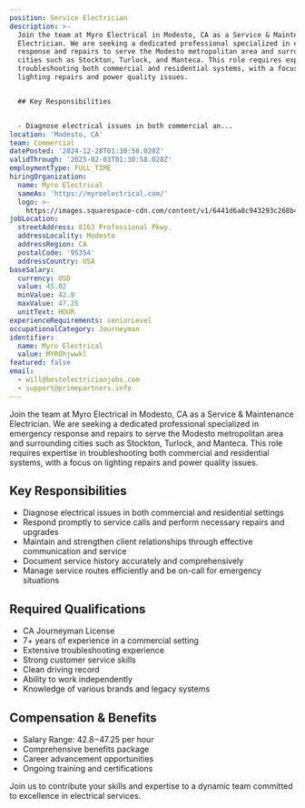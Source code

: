 ```yaml
---
position: Service Electrician
description: >-
  Join the team at Myro Electrical in Modesto, CA as a Service & Maintenance
  Electrician. We are seeking a dedicated professional specialized in emergency
  response and repairs to serve the Modesto metropolitan area and surrounding
  cities such as Stockton, Turlock, and Manteca. This role requires expertise in
  troubleshooting both commercial and residential systems, with a focus on
  lighting repairs and power quality issues.


  ## Key Responsibilities


  - Diagnose electrical issues in both commercial an...
location: 'Modesto, CA'
team: Commercial
datePosted: '2024-12-28T01:30:58.028Z'
validThrough: '2025-02-03T01:30:58.028Z'
employmentType: FULL_TIME
hiringOrganization:
  name: Myro Electrical
  sameAs: 'https://myroelectrical.com/'
  logo: >-
    https://images.squarespace-cdn.com/content/v1/6441d6a8c943293c268b4359/7b2478ca-3514-499f-80c1-3a92bb142f0c/curve__1_-removebg-preview.png?format=1500w
jobLocation:
  streetAddress: 8163 Professional Pkwy.
  addressLocality: Modesto
  addressRegion: CA
  postalCode: '95354'
  addressCountry: USA
baseSalary:
  currency: USD
  value: 45.02
  minValue: 42.8
  maxValue: 47.25
  unitText: HOUR
experienceRequirements: seniorLevel
occupationalCategory: Journeyman
identifier:
  name: Myro Electrical
  value: MYROhjwwkl
featured: false
email:
  - will@bestelectricianjobs.com
  - support@primepartners.info
---
```




Join the team at Myro Electrical in Modesto, CA as a Service & Maintenance Electrician. We are seeking a dedicated professional specialized in emergency response and repairs to serve the Modesto metropolitan area and surrounding cities such as Stockton, Turlock, and Manteca. This role requires expertise in troubleshooting both commercial and residential systems, with a focus on lighting repairs and power quality issues.

## Key Responsibilities

- Diagnose electrical issues in both commercial and residential settings
- Respond promptly to service calls and perform necessary repairs and upgrades
- Maintain and strengthen client relationships through effective communication and service
- Document service history accurately and comprehensively
- Manage service routes efficiently and be on-call for emergency situations

## Required Qualifications

- CA Journeyman License
- 7+ years of experience in a commercial setting
- Extensive troubleshooting experience
- Strong customer service skills
- Clean driving record
- Ability to work independently
- Knowledge of various brands and legacy systems

## Compensation & Benefits

- Salary Range: $42.8-$47.25 per hour
- Comprehensive benefits package
- Career advancement opportunities
- Ongoing training and certifications

Join us to contribute your skills and expertise to a dynamic team committed to excellence in electrical services.